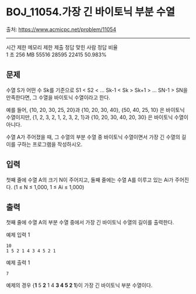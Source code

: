 # BOJ_11054.가장 긴 바이토닉 부분 수열

출처: https://www.acmicpc.net/problem/11054

---
시간 제한	메모리 제한	제출	정답	맞힌 사람	정답 비율  
1 초	256 MB	55516	28595	22415	50.983%

## 문제

수열 S가 어떤 수 Sk를 기준으로 S1 < S2 < ... Sk-1 < Sk > Sk+1 > ... SN-1 > SN을 만족한다면, 그 수열을 바이토닉 수열이라고 한다.

예를 들어, {10, 20, 30, 25, 20}과 {10, 20, 30, 40}, {50, 40, 25, 10} 은 바이토닉 수열이지만,  {1, 2, 3, 2, 1, 2, 3, 2, 1}과 {10, 20, 30, 40, 20, 30} 은 바이토닉 수열이 아니다.

수열 A가 주어졌을 때, 그 수열의 부분 수열 중 바이토닉 수열이면서 가장 긴 수열의 길이를 구하는 프로그램을 작성하시오.



## 입력
첫째 줄에 수열 A의 크기 N이 주어지고, 둘째 줄에는 수열 A를 이루고 있는 Ai가 주어진다. (1 ≤ N ≤ 1,000, 1 ≤ Ai ≤ 1,000)

## 출력
첫째 줄에 수열 A의 부분 수열 중에서 가장 긴 바이토닉 수열의 길이를 출력한다.

예제 입력 1   
```
10
1 5 2 1 4 3 4 5 2 1
```

예제 출력 1   
```
7
```
예제의 경우 {**1** 5 **2** 1 4 **3 4 5 2 1**}이 가장 긴 바이토닉 부분 수열이다.